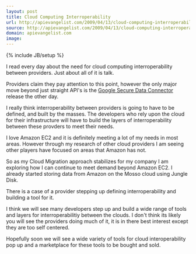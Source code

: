 ```yaml
---
layout: post
title: Cloud Computing Interroperability
url: http://apievangelist.com/2009/04/13/cloud-computing-interroperability/
source: http://apievangelist.com/2009/04/13/cloud-computing-interroperability/
domain: apievangelist.com
image: 
---
```

{% include JB/setup %}<p>I read every day about the need for cloud computing interroperability between providers. Just about all of it is talk.<p></p>
Providers claim they pay attention to this point, however the only major move beyond just straight API's is the <a href="http://code.google.com/securedataconnector/">Google Secure Data Connector</a> release the other day.<p></p>
I really think interroperability between providers is going to have to be defined, and built by the masses. The developers who rely upon the cloud for their infrastructure will have to build the layers of interroperability between these provders to meet their needs.<p></p>
I love Amazon EC2 and it is definitely meeting a lot of my needs in most areas. However through my research of other cloud providers I am seeing other players have focused on areas that Amazon has not.<p></p>
So as my Cloud Migration approach stabilizes for my company I am exploring how I can continue to meet demand beyond Amazon EC2. I already started storing data from Amazon on the Mosso cloud using Jungle Disk.<p></p>
There is a case of a provider stepping up defining interroperability and building a tool for it.<p></p>
I think we will see many developers step up and build a wide range of tools and layers for interroperabilitiy between the clouds. I don't think its likely you will see the providers doing much of it, it is in there best interest except they are too self centered.<p></p>
Hopefully soon we will see a wide variety of tools for cloud interoperability pop up and a marketplace for these tools to be bought and sold.
</p>
